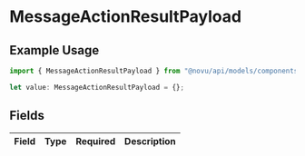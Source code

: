 # MessageActionResultPayload

## Example Usage

```typescript
import { MessageActionResultPayload } from "@novu/api/models/components";

let value: MessageActionResultPayload = {};
```

## Fields

| Field       | Type        | Required    | Description |
| ----------- | ----------- | ----------- | ----------- |
